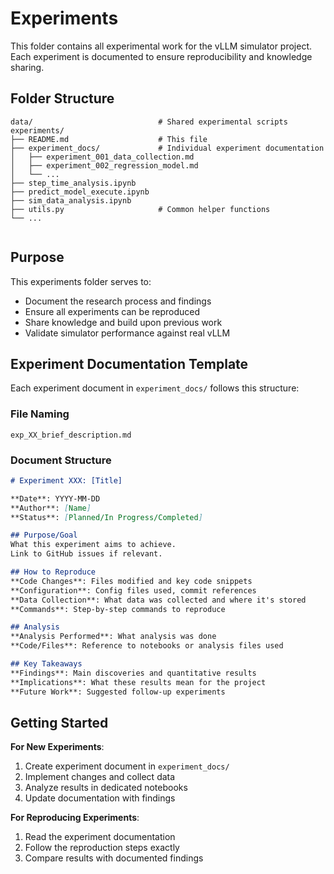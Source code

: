 # Experiments

This folder contains all experimental work for the vLLM simulator project. Each experiment is documented to ensure reproducibility and knowledge sharing.

## Folder Structure

```
data/                            # Shared experimental scripts
experiments/
├── README.md                    # This file
├── experiment_docs/             # Individual experiment documentation
│   ├── experiment_001_data_collection.md
│   ├── experiment_002_regression_model.md
│   └── ...
├── step_time_analysis.ipynb
├── predict_model_execute.ipynb
├── sim_data_analysis.ipynb
├── utils.py                     # Common helper functions
└── ...
 
```

## Purpose

This experiments folder serves to:
- Document the research process and findings
- Ensure all experiments can be reproduced
- Share knowledge and build upon previous work
- Validate simulator performance against real vLLM

## Experiment Documentation Template

Each experiment document in `experiment_docs/` follows this structure:

### File Naming
`exp_XX_brief_description.md`

### Document Structure
```markdown
# Experiment XXX: [Title]

**Date**: YYYY-MM-DD
**Author**: [Name]
**Status**: [Planned/In Progress/Completed]

## Purpose/Goal
What this experiment aims to achieve.
Link to GitHub issues if relevant.

## How to Reproduce
**Code Changes**: Files modified and key code snippets
**Configuration**: Config files used, commit references
**Data Collection**: What data was collected and where it's stored
**Commands**: Step-by-step commands to reproduce

## Analysis
**Analysis Performed**: What analysis was done
**Code/Files**: Reference to notebooks or analysis files used

## Key Takeaways
**Findings**: Main discoveries and quantitative results
**Implications**: What these results mean for the project
**Future Work**: Suggested follow-up experiments
```

## Getting Started

**For New Experiments**:
1. Create experiment document in `experiment_docs/`
2. Implement changes and collect data
3. Analyze results in dedicated notebooks
4. Update documentation with findings

**For Reproducing Experiments**:
1. Read the experiment documentation
2. Follow the reproduction steps exactly
3. Compare results with documented findings